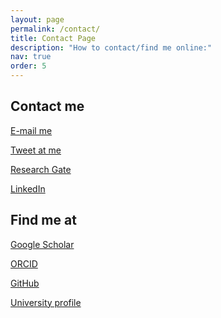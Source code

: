 ```yaml
---
layout: page
permalink: /contact/
title: Contact Page
description: "How to contact/find me online:"
nav: true
order: 5
---
```



<style type="text/css">
h2.category {
    color: var(--global-divider-color);
    border-bottom: 1px solid var(--global-divider-color);
    text-align: right;
}
</style>

<h2 class = "category"></h2>

## Contact me

<a href="mailto:{{ site.email | encode_email }}" title="email"> E-mail me <i class="fas fa-envelope"></i></a>

<a href="https://twitter.com/{{ site.twitter_username }}" title="Twitter"> Tweet at me <i class="fab fa-twitter"></i></a>

<a href="https://www.researchgate.net/profile/{{site.research_gate_profile}}/" title="ResearchGate"> Research Gate <i class="ai ai-researchgate"></i></a>

<a href="https://www.linkedin.com/in/{{ site.linkedin_username }}" title="LinkedIn"> LinkedIn <i class="fab fa-linkedin"></i></a>


## Find me at


<a href="https://scholar.google.com/citations?user={{ site.scholar_userid }}" title="Google Scholar"> Google Scholar <i class="ai ai-google-scholar"></i></a>

<a href="https://orcid.org/{{ site.orcid_id }}" title="ORCID"> ORCID <i class="ai ai-orcid"></i></a>

<a href="https://github.com/{{ site.github_username }}" title="GitHub"> GitHub <i class="fab fa-github"></i></a>

<a href="{{ site.work_url }}" title="Work"> University profile <i class="fas fa-briefcase"></i></a>

<h2 class = "category"></h2>